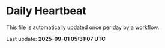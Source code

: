 # Daily Heartbeat
This file is automatically updated once per day by a workflow.

Last update: **2025-09-01 05:31:07 UTC**

